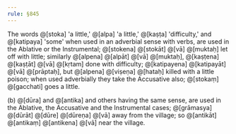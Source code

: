 ```yaml
---
rule: §845
---
```


The words @[stoka] 'a little,' @[alpa] 'a little,' @[kaṣṭa] 'difficulty,' and @[katipaya] 'some' when used in an adverbial sense with verbs, are used in the Ablative or the Instrumental; @[stokena] @[stokāt] @[vā] @[muktaḥ] let off with little; similarly @[alpena] @[alpāt] @[vā] @[muktaḥ], @[kaṣṭena] @[kaṣṭāt] @[vā] @[kṛtam] done with difficulty; @[katipayena] @[katipayāt] @[vā] @[prāptaḥ], but @[alpena] @[viṣeṇa] @[hataḥ] killed with a little poison; when used adverbially they take the Accusative also; @[stokaṃ] @[gacchati] goes a little.

(b) @[dūra] and @[antika] and others having the same sense, are used in the Ablative, the Accusative and the Instrumental cases; @[grāmasya] @[dūrāt] @[dūre] @[dūreṇa] @[vā] away from the village; so @[antikāt] @[antikaṃ] @[antikena] @[vā] near the village.